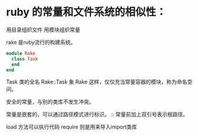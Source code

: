 # ruby 的常量和文件系统的相似性：
用目录组织文件
用模块组织常量

rake 是ruby流行的构建系统。

```ruby
module Rake
  class Task
  end
end
```

Task 类的全名 Rake::Task
象 Rake 这样，仅仅充当常量容器的模块，称为命名空间。

安全的常量，与别的类库不发生冲突。

常量是嵌套的，可以通过路径模式进行标识。
::
常量前加上双引号表示根路径。

load 方法可以执行代码
require 则是用来导入import类库
